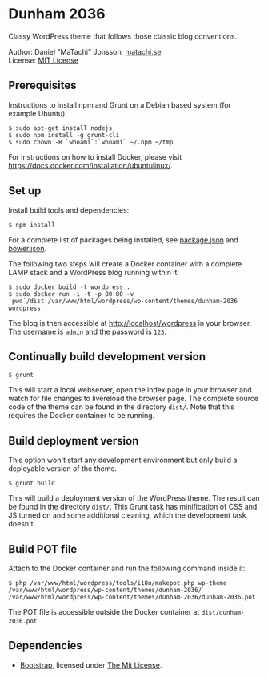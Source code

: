# Dunham 2036

Classy WordPress theme that follows those classic blog conventions.

Author: Daniel "MaTachi" Jonsson, [matachi.se](http://matachi.se)  
License: [MIT License](LICENSE.md)

## Prerequisites

Instructions to install npm and Grunt on a Debian based system (for example
Ubuntu):

    $ sudo apt-get install nodejs
    $ sudo npm install -g grunt-cli
    $ sudo chown -R `whoami`:`whoami` ~/.npm ~/tmp

For instructions on how to install Docker, please visit
<https://docs.docker.com/installation/ubuntulinux/>.

## Set up

Install build tools and dependencies:

    $ npm install

For a complete list of packages being installed, see
[package.json](package.json) and [bower.json](bower.json).

The following two steps will create a Docker container with a complete LAMP
stack and a WordPress blog running within it:

    $ sudo docker build -t wordpress .
    $ sudo docker run -i -t -p 80:80 -v `pwd`/dist:/var/www/html/wordpress/wp-content/themes/dunham-2036 wordpress

The blog is then accessible at <http://localhost/wordpress> in your browser.
The username is `admin` and the password is `123`.

## Continually build development version

    $ grunt

This will start a local webserver, open the index page in your browser and
watch for file changes to livereload the browser page. The complete source code
of the theme can be found in the directory `dist/`. Note that this requires the
Docker container to be running.

## Build deployment version

This option won't start any development environment but only build a deployable
version of the theme.

    $ grunt build

This will build a deployment version of the WordPress theme. The result can be
found in the directory `dist/`. This Grunt task has minification of CSS and JS
turned on and some additional cleaning, which the development task doesn't.

## Build POT file

Attach to the Docker container and run the following command inside it:

    $ php /var/www/html/wordpress/tools/i18n/makepot.php wp-theme /var/www/html/wordpress/wp-content/themes/dunham-2036/ /var/www/html/wordpress/wp-content/themes/dunham-2036/dunham-2036.pot

The POT file is accessible outside the Docker container at
`dist/dunham-2036.pot`.

## Dependencies

* [Bootstrap](http://getbootstrap.com/), licensed under [The Mit
  License](https://github.com/twbs/bootstrap/blob/master/LICENSE).
